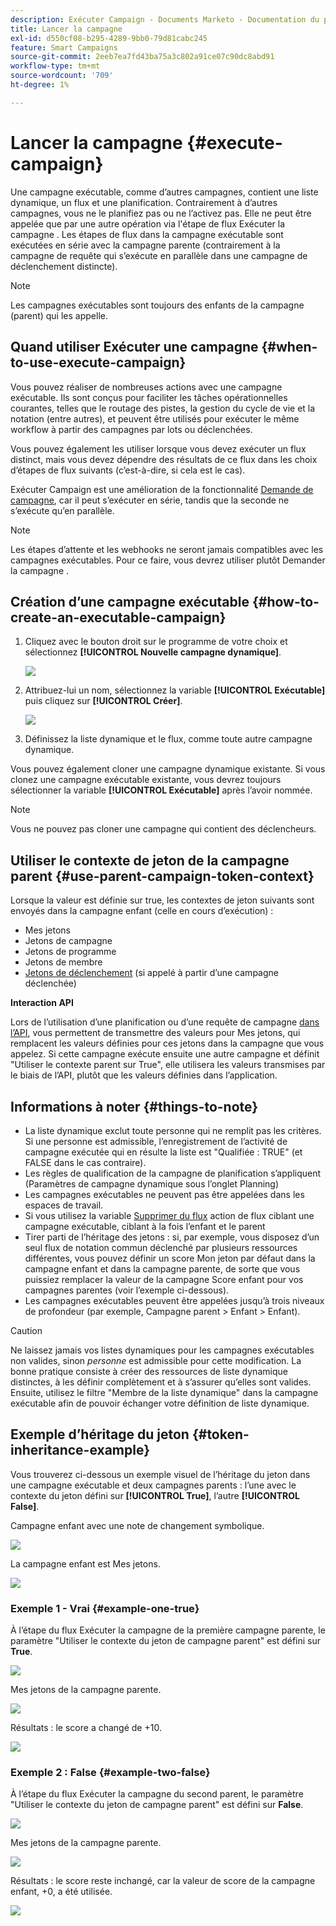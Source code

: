 ```yaml
---
description: Exécuter Campaign - Documents Marketo - Documentation du produit
title: Lancer la campagne
exl-id: d550cf08-b295-4289-9bb0-79d81cabc245
feature: Smart Campaigns
source-git-commit: 2eeb7ea7fd43ba75a3c802a91ce07c90dc8abd91
workflow-type: tm+mt
source-wordcount: '709'
ht-degree: 1%

---
```


# Lancer la campagne {#execute-campaign}

Une campagne exécutable, comme d’autres campagnes, contient une liste dynamique, un flux et une planification. Contrairement à d’autres campagnes, vous ne le planifiez pas ou ne l’activez pas. Elle ne peut être appelée que par une autre opération via l&#39;étape de flux Exécuter la campagne . Les étapes de flux dans la campagne exécutable sont exécutées en série avec la campagne parente (contrairement à la campagne de requête qui s’exécute en parallèle dans une campagne de déclenchement distincte).

>[!NOTE]
>
>Les campagnes exécutables sont toujours des enfants de la campagne (parent) qui les appelle.

## Quand utiliser Exécuter une campagne {#when-to-use-execute-campaign}

Vous pouvez réaliser de nombreuses actions avec une campagne exécutable. Ils sont conçus pour faciliter les tâches opérationnelles courantes, telles que le routage des pistes, la gestion du cycle de vie et la notation (entre autres), et peuvent être utilisés pour exécuter le même workflow à partir des campagnes par lots ou déclenchées.

Vous pouvez également les utiliser lorsque vous devez exécuter un flux distinct, mais vous devez dépendre des résultats de ce flux dans les choix d’étapes de flux suivants (c’est-à-dire, si cela est le cas).

Exécuter Campaign est une amélioration de la fonctionnalité [Demande de campagne](/help/marketo/product-docs/core-marketo-concepts/smart-campaigns/flow-actions/request-campaign.md), car il peut s’exécuter en série, tandis que la seconde ne s’exécute qu’en parallèle.

>[!NOTE]
>
>Les étapes d’attente et les webhooks ne seront jamais compatibles avec les campagnes exécutables. Pour ce faire, vous devrez utiliser plutôt Demander la campagne .

## Création d’une campagne exécutable {#how-to-create-an-executable-campaign}

1. Cliquez avec le bouton droit sur le programme de votre choix et sélectionnez **[!UICONTROL Nouvelle campagne dynamique]**.

   ![](assets/execute-campaign-1.png)

1. Attribuez-lui un nom, sélectionnez la variable **[!UICONTROL Exécutable]** puis cliquez sur **[!UICONTROL Créer]**.

   ![](assets/execute-campaign-2.png)

1. Définissez la liste dynamique et le flux, comme toute autre campagne dynamique.

Vous pouvez également cloner une campagne dynamique existante. Si vous clonez une campagne exécutable existante, vous devrez toujours sélectionner la variable **[!UICONTROL Exécutable]** après l’avoir nommée.

>[!NOTE]
>
>Vous ne pouvez pas cloner une campagne qui contient des déclencheurs.

## Utiliser le contexte de jeton de la campagne parent {#use-parent-campaign-token-context}

Lorsque la valeur est définie sur true, les contextes de jeton suivants sont envoyés dans la campagne enfant (celle en cours d’exécution) :

* Mes jetons
* Jetons de campagne
* Jetons de programme
* Jetons de membre
* [Jetons de déclenchement](/help/marketo/product-docs/marketo-sales-insight/msi-for-salesforce/features/tabs-in-the-msi-panel/interesting-moments/trigger-tokens-for-interesting-moments.md) (si appelé à partir d’une campagne déclenchée)

**Interaction API**

Lors de l’utilisation d’une planification ou d’une requête de campagne [dans l’API](https://developers.marketo.com/rest-api/assets/smart-campaigns/#batch), vous permettent de transmettre des valeurs pour Mes jetons, qui remplacent les valeurs définies pour ces jetons dans la campagne que vous appelez. Si cette campagne exécute ensuite une autre campagne et définit &quot;Utiliser le contexte parent sur True&quot;, elle utilisera les valeurs transmises par le biais de l’API, plutôt que les valeurs définies dans l’application.

## Informations à noter {#things-to-note}

* La liste dynamique exclut toute personne qui ne remplit pas les critères. Si une personne est admissible, l’enregistrement de l’activité de campagne exécutée qui en résulte la liste est &quot;Qualifiée : TRUE&quot; (et FALSE dans le cas contraire).
* Les règles de qualification de la campagne de planification s’appliquent (Paramètres de campagne dynamique sous l’onglet Planning)
* Les campagnes exécutables ne peuvent pas être appelées dans les espaces de travail.
* Si vous utilisez la variable [Supprimer du flux](/help/marketo/product-docs/core-marketo-concepts/smart-campaigns/flow-actions/remove-from-flow.md) action de flux ciblant une campagne exécutable, ciblant à la fois l’enfant et le parent
* Tirer parti de l’héritage des jetons : si, par exemple, vous disposez d’un seul flux de notation commun déclenché par plusieurs ressources différentes, vous pouvez définir un score Mon jeton par défaut dans la campagne enfant et dans la campagne parente, de sorte que vous puissiez remplacer la valeur de la campagne Score enfant pour vos campagnes parentes (voir l’exemple ci-dessous).
* Les campagnes exécutables peuvent être appelées jusqu’à trois niveaux de profondeur (par exemple, Campagne parent > Enfant > Enfant).

>[!CAUTION]
>
>Ne laissez jamais vos listes dynamiques pour les campagnes exécutables non valides, sinon _personne_ est admissible pour cette modification. La bonne pratique consiste à créer des ressources de liste dynamique distinctes, à les définir complètement et à s’assurer qu’elles sont valides. Ensuite, utilisez le filtre &quot;Membre de la liste dynamique&quot; dans la campagne exécutable afin de pouvoir échanger votre définition de liste dynamique.

## Exemple d’héritage du jeton {#token-inheritance-example}

Vous trouverez ci-dessous un exemple visuel de l’héritage du jeton dans une campagne exécutable et deux campagnes parents : l’une avec le contexte du jeton défini sur **[!UICONTROL True]**, l’autre **[!UICONTROL False]**.

Campagne enfant avec une note de changement symbolique.

![](assets/execute-campaign-3.png)

La campagne enfant est Mes jetons.

![](assets/execute-campaign-4.png)

### Exemple 1 - Vrai {#example-one-true}

À l’étape du flux Exécuter la campagne de la première campagne parente, le paramètre &quot;Utiliser le contexte du jeton de campagne parent&quot; est défini sur **True**.

![](assets/execute-campaign-5.png)

Mes jetons de la campagne parente.

![](assets/execute-campaign-6.png)

Résultats : le score a changé de +10.

![](assets/execute-campaign-7.png)

### Exemple 2 : False {#example-two-false}

À l’étape du flux Exécuter la campagne du second parent, le paramètre &quot;Utiliser le contexte du jeton de campagne parent&quot; est défini sur **False**.

![](assets/execute-campaign-8.png)

Mes jetons de la campagne parente.

![](assets/execute-campaign-9.png)

Résultats : le score reste inchangé, car la valeur de score de la campagne enfant, +0, a été utilisée.

![](assets/execute-campaign-10.png)

